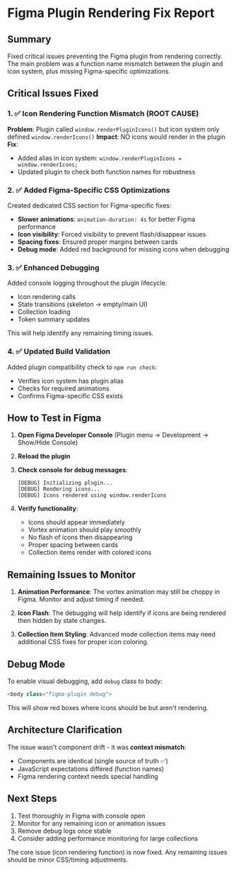 # Figma Plugin Rendering Fix Report

## Summary
Fixed critical issues preventing the Figma plugin from rendering correctly. The main problem was a function name mismatch between the plugin and icon system, plus missing Figma-specific optimizations.

## Critical Issues Fixed

### 1. ✅ Icon Rendering Function Mismatch (ROOT CAUSE)
**Problem**: Plugin called `window.renderPluginIcons()` but icon system only defined `window.renderIcons()`
**Impact**: NO icons would render in the plugin
**Fix**: 
- Added alias in icon system: `window.renderPluginIcons = window.renderIcons;`
- Updated plugin to check both function names for robustness

### 2. ✅ Added Figma-Specific CSS Optimizations
Created dedicated CSS section for Figma-specific fixes:
- **Slower animations**: `animation-duration: 4s` for better Figma performance
- **Icon visibility**: Forced visibility to prevent flash/disappear issues
- **Spacing fixes**: Ensured proper margins between cards
- **Debug mode**: Added red background for missing icons when debugging

### 3. ✅ Enhanced Debugging
Added console logging throughout the plugin lifecycle:
- Icon rendering calls
- State transitions (skeleton → empty/main UI)
- Collection loading
- Token summary updates

This will help identify any remaining timing issues.

### 4. ✅ Updated Build Validation
Added plugin compatibility check to `npm run check`:
- Verifies icon system has plugin alias
- Checks for required animations
- Confirms Figma-specific CSS exists

## How to Test in Figma

1. **Open Figma Developer Console** (Plugin menu → Development → Show/Hide Console)
2. **Reload the plugin** 
3. **Check console for debug messages**:
   ```
   [DEBUG] Initializing plugin...
   [DEBUG] Rendering icons...
   [DEBUG] Icons rendered using window.renderIcons
   ```

4. **Verify functionality**:
   - Icons should appear immediately
   - Vortex animation should play smoothly
   - No flash of icons then disappearing
   - Proper spacing between cards
   - Collection items render with colored icons

## Remaining Issues to Monitor

1. **Animation Performance**: The vortex animation may still be choppy in Figma. Monitor and adjust timing if needed.

2. **Icon Flash**: The debugging will help identify if icons are being rendered then hidden by state changes.

3. **Collection Item Styling**: Advanced mode collection items may need additional CSS fixes for proper icon coloring.

## Debug Mode

To enable visual debugging, add `debug` class to body:
```javascript
<body class="figma-plugin debug">
```

This will show red boxes where icons should be but aren't rendering.

## Architecture Clarification

The issue wasn't component drift - it was **context mismatch**:
- Components are identical (single source of truth ✅)
- JavaScript expectations differed (function names)
- Figma rendering context needs special handling

## Next Steps

1. Test thoroughly in Figma with console open
2. Monitor for any remaining icon or animation issues
3. Remove debug logs once stable
4. Consider adding performance monitoring for large collections

The core issue (icon rendering function) is now fixed. Any remaining issues should be minor CSS/timing adjustments.